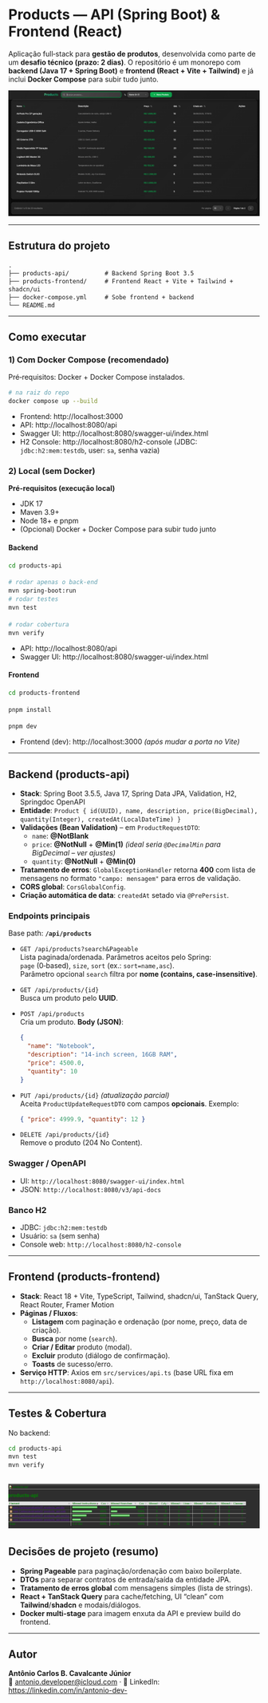 # Products — API (Spring Boot) & Frontend (React)

Aplicação full‑stack para **gestão de produtos**, desenvolvida como parte de um **desafio técnico (prazo: 2 dias)**. O repositório é um monorepo com **backend (Java 17 + Spring Boot)** e **frontend (React + Vite + Tailwind)** e já inclui **Docker Compose** para subir tudo junto.

![Capa do projeto — Produtos](/Images/Example.png)

---

## Estrutura do projeto

```
.
├── products-api/          # Backend Spring Boot 3.5
├── products-frontend/     # Frontend React + Vite + Tailwind + shadcn/ui
├── docker-compose.yml     # Sobe frontend + backend
└── README.md
```

---

## Como executar

### 1) Com Docker Compose (recomendado)

Pré‑requisitos: Docker + Docker Compose instalados.

```bash
# na raiz do repo
docker compose up --build
```

- Frontend: http://localhost:3000
- API: http://localhost:8080/api
- Swagger UI: http://localhost:8080/swagger-ui/index.html
- H2 Console: http://localhost:8080/h2-console (JDBC: `jdbc:h2:mem:testdb`, user: `sa`, senha vazia)

### 2) Local (sem Docker)

**Pré-requisitos (execução local)**

- JDK 17
- Maven 3.9+
- Node 18+ e pnpm
- (Opcional) Docker + Docker Compose para subir tudo junto

#### Backend

```bash
cd products-api

# rodar apenas o back-end
mvn spring-boot:run
# rodar testes
mvn test

# rodar cobertura
mvn verify
```

- API: http://localhost:8080/api
- Swagger UI: http://localhost:8080/swagger-ui/index.html

#### Frontend

```bash
cd products-frontend

pnpm install

pnpm dev
```

- Frontend (dev): http://localhost:3000 _(após mudar a porta no Vite)_

---

## Backend (products-api)

- **Stack**: Spring Boot 3.5.5, Java 17, Spring Data JPA, Validation, H2, Springdoc OpenAPI
- **Entidade**: `Product { id(UUID), name, description, price(BigDecimal), quantity(Integer), createdAt(LocalDateTime) }`
- **Validações (Bean Validation)** – em `ProductRequestDTO`:
  - `name`: **@NotBlank**
  - `price`: **@NotNull** + **@Min(1)** _(ideal seria `@DecimalMin` para BigDecimal – ver ajustes)_
  - `quantity`: **@NotNull** + **@Min(0)**
- **Tratamento de erros**: `GlobalExceptionHandler` retorna **400** com lista de mensagens no formato `"campo: mensagem"` para erros de validação.
- **CORS global**: `CorsGlobalConfig`.
- **Criação automática de data**: `createdAt` setado via `@PrePersist`.

### Endpoints principais

Base path: **`/api/products`**

- `GET /api/products?search&Pageable`  
  Lista paginada/ordenada. Parâmetros aceitos pelo Spring:  
  `page` (0‑based), `size`, `sort` (ex.: `sort=name,asc`).  
  Parâmetro opcional `search` filtra por **nome (contains, case‑insensitive)**.

- `GET /api/products/{id}`  
  Busca um produto pelo **UUID**.

- `POST /api/products`  
  Cria um produto. **Body (JSON)**:

  ```json
  {
    "name": "Notebook",
    "description": "14-inch screen, 16GB RAM",
    "price": 4500.0,
    "quantity": 10
  }
  ```

- `PUT /api/products/{id}` _(atualização parcial)_  
  Aceita `ProductUpdateRequestDTO` com campos **opcionais**. Exemplo:

  ```json
  { "price": 4999.9, "quantity": 12 }
  ```

- `DELETE /api/products/{id}`  
  Remove o produto (204 No Content).

### Swagger / OpenAPI

- UI: `http://localhost:8080/swagger-ui/index.html`
- JSON: `http://localhost:8080/v3/api-docs`

### Banco H2

- JDBC: `jdbc:h2:mem:testdb`
- Usuário: `sa` (sem senha)
- Console web: `http://localhost:8080/h2-console`

---

## Frontend (products-frontend)

- **Stack**: React 18 + Vite, TypeScript, Tailwind, shadcn/ui, TanStack Query, React Router, Framer Motion
- **Páginas / Fluxos**:
  - **Listagem** com paginação e ordenação (por nome, preço, data de criação).
  - **Busca** por nome (`search`).
  - **Criar / Editar** produto (modal).
  - **Excluir** produto (diálogo de confirmação).
  - **Toasts** de sucesso/erro.
- **Serviço HTTP**: Axios em `src/services/api.ts` (base URL fixa em `http://localhost:8080/api`).

---

## Testes & Cobertura

No backend:

```bash
cd products-api
mvn test
mvn verify

```

## ![Testes de cobertura — Produtos](/Images/Coverage-Result.png)

## Decisões de projeto (resumo)

- **Spring Pageable** para paginação/ordenação com baixo boilerplate.
- **DTOs** para separar contratos de entrada/saída da entidade JPA.
- **Tratamento de erros global** com mensagens simples (lista de strings).
- **React + TanStack Query** para cache/fetching, UI “clean” com **Tailwind**/**shadcn** e modais/diálogos.
- **Docker multi‑stage** para imagem enxuta da API e preview build do frontend.

---

## Autor

**Antônio Carlos B. Cavalcante Júnior**  
📧 [antonio.developer@icloud.com](mailto:antonio.developer@icloud.com) · 🔗 LinkedIn: https://linkedin.com/in/antonio-dev-
